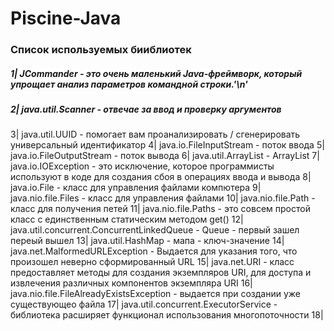 # Piscine-Java
### Список используемых бииблиотек
##### 1| JCommander - это очень маленький Java-фреймворк, который упрощает анализ параметров командной строки.'\n'
##### 2| java.util.Scanner - отвечае за ввод и проверку аргументов
3| java.util.UUID - помогает вам проанализировать / сгенерировать универсальный идентификатор
4| java.io.FileInputStream - поток ввода
5| java.io.FileOutputStream - поток вывода
6| java.util.ArrayList - ArrayList
7| java.io.IOException - это исключение, которое программисты используют в коде для создания сбоя в операциях ввода и вывода
8| java.io.File - класс для управления файлами компютера
9| java.nio.file.Files - класс для управления файлами
10| java.nio.file.Path - класс для получения петей
11| java.nio.file.Paths - это совсем простой класс с единственным статическим методом get()
12| java.util.concurrent.ConcurrentLinkedQueue - Queue - первый зашел переый вышел
13| java.util.HashMap - мапа - ключ-значение
14| java.net.MalformedURLException - Выдается для указания того, что произошел неверно сформированный URL
15| java.net.URI - класс предоставляет методы для создания экземпляров URI, для доступа и извлечения различных компонентов экземпляра URI
16| java.nio.file.FileAlreadyExistsException - выдается при создании уже существующео файла
17| java.util.concurrent.ExecutorService - библиотека расширяет функционал использования многопоточности
18|
